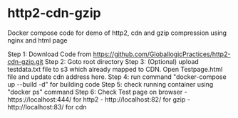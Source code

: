 # http2-cdn-gzip
Docker compose code for demo of http2, cdn and gzip compression using nginx and html page

Step 1: Download Code from https://github.com/GloballogicPractices/http2-cdn-gzip.git
Step 2: Goto root directory
Step 3: (Optional) upload testdata.txt file to s3 which already mapped to CDN. Open Testpage.html file and update cdn address here. 
Step 4: run command "docker-compose up --build -d" for building code
Step 5: check running container using "docker ps" command
Step 6: Check Test page on browser
      - https://localhost:444/ for http2
      - http://localhost:82/ for gzip
      - http://localhost:83/ for cdn
